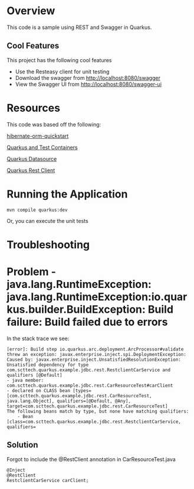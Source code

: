 # Overview

This code is a sample using REST and Swagger in Quarkus.  

## Cool Features

This project has the following cool features
* Use the Resteasy client for unit testing
* Download the swagger from [http://localhost:8080/swagger](http://localhost:8080/swagger)
* View the Swagger UI from [http://localhost:8080/swagger-ui](http://localhost:8080/swagger-ui)

# Resources
This code was based off the following:

[hibernate-orm-quickstart](https://github.com/quarkusio/quarkus-quickstarts/tree/main/hibernate-orm-quickstart)

[Quarkus and Test Containers](https://www.morling.dev/blog/quarkus-and-testcontainers/)

[Quarkus Datasource](https://quarkus.io/guides/datasource)

[Quarkus Rest Client](https://quarkus.io/guides/rest-client)

# Running the Application

	mvn compile quarkus:dev

Or, you can execute the unit tests

# 

# Troubleshooting

# Problem - java.lang.RuntimeException: java.lang.RuntimeException:io.quarkus.builder.BuildException: Build failure: Build failed due to errors

In the stack trace we see:

	[error]: Build step io.quarkus.arc.deployment.ArcProcessor#validate threw an exception: javax.enterprise.inject.spi.DeploymentException:
	Caused by: javax.enterprise.inject.UnsatisfiedResolutionException: Unsatisfied dependency for type com.scttech.quarkus.example.jdbc.rest.RestclientCarService and qualifiers [@Default]
	- java member: com.scttech.quarkus.example.jdbc.rest.CarResourceTest#carClient
	- declared on CLASS bean [types=[com.scttech.quarkus.example.jdbc.rest.CarResourceTest, java.lang.Object], qualifiers=[@Default, @Any], target=com.scttech.quarkus.example.jdbc.rest.CarResourceTest]
	The following beans match by type, but none have matching qualifiers:
		- Bean [class=com.scttech.quarkus.example.jdbc.rest.RestclientCarService, qualifiers=


## Solution

Forgot to include the @RestClient annotation in CarResourceTest.java


	@Inject
	@RestClient
	RestclientCarService carClient;

